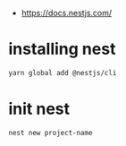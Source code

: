 - https://docs.nestjs.com/

# installing nest

```sh
yarn global add @nestjs/cli

```

# init nest

```sh
nest new project-name
```
